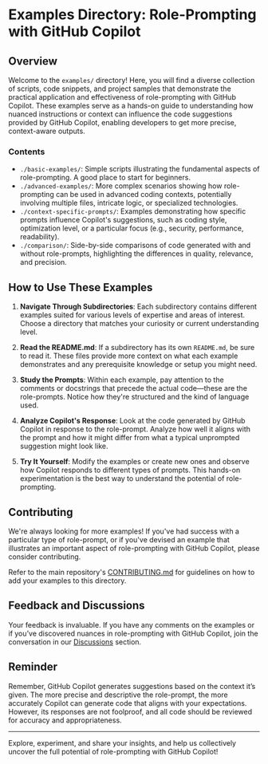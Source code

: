 # Examples Directory: Role-Prompting with GitHub Copilot

## Overview

Welcome to the `examples/` directory! Here, you will find a diverse collection of scripts, code snippets, and project samples that demonstrate the practical application and effectiveness of role-prompting with GitHub Copilot. These examples serve as a hands-on guide to understanding how nuanced instructions or context can influence the code suggestions provided by GitHub Copilot, enabling developers to get more precise, context-aware outputs.

### Contents

- `./basic-examples/`: Simple scripts illustrating the fundamental aspects of role-prompting. A good place to start for beginners.
- `./advanced-examples/`: More complex scenarios showing how role-prompting can be used in advanced coding contexts, potentially involving multiple files, intricate logic, or specialized technologies.
- `./context-specific-prompts/`: Examples demonstrating how specific prompts influence Copilot's suggestions, such as coding style, optimization level, or a particular focus (e.g., security, performance, readability).
- `./comparison/`: Side-by-side comparisons of code generated with and without role-prompts, highlighting the differences in quality, relevance, and precision.

## How to Use These Examples

1. **Navigate Through Subdirectories**: Each subdirectory contains different examples suited for various levels of expertise and areas of interest. Choose a directory that matches your curiosity or current understanding level.

2. **Read the README.md**: If a subdirectory has its own `README.md`, be sure to read it. These files provide more context on what each example demonstrates and any prerequisite knowledge or setup you might need.

3. **Study the Prompts**: Within each example, pay attention to the comments or docstrings that precede the actual code—these are the role-prompts. Notice how they're structured and the kind of language used.

4. **Analyze Copilot's Response**: Look at the code generated by GitHub Copilot in response to the role-prompt. Analyze how well it aligns with the prompt and how it might differ from what a typical unprompted suggestion might look like.

5. **Try It Yourself**: Modify the examples or create new ones and observe how Copilot responds to different types of prompts. This hands-on experimentation is the best way to understand the potential of role-prompting.

## Contributing

We're always looking for more examples! If you've had success with a particular type of role-prompt, or if you've devised an example that illustrates an important aspect of role-prompting with GitHub Copilot, please consider contributing.

Refer to the main repository's [CONTRIBUTING.md](../CONTRIBUTING.md) for guidelines on how to add your examples to this directory.

## Feedback and Discussions

Your feedback is invaluable. If you have any comments on the examples or if you’ve discovered nuances in role-prompting with GitHub Copilot, join the conversation in our [Discussions](https://github.com/user/role-prompting-with-copilot/discussions) section.

## Reminder

Remember, GitHub Copilot generates suggestions based on the context it’s given. The more precise and descriptive the role-prompt, the more accurately Copilot can generate code that aligns with your expectations. However, its responses are not foolproof, and all code should be reviewed for accuracy and appropriateness.

---

Explore, experiment, and share your insights, and help us collectively uncover the full potential of role-prompting with GitHub Copilot!

